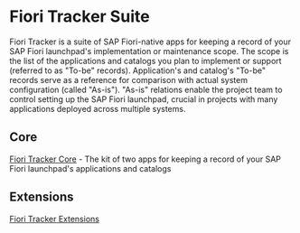 # Fiori Tracker Suite

Fiori Tracker is a suite of SAP Fiori-native apps for keeping a record of your SAP Fiori launchpad's implementation or maintenance scope. The scope is the list of the applications and catalogs you plan to implement or support (referred to as "To-be" records). Application's and catalog's "To-be" records serve as a reference for comparison with actual system configuration (called "As-is"). "As-is" relations enable the project team to control setting up the SAP Fiori launchpad, crucial in projects with many applications deployed across multiple systems.

## Core 
[Fiori Tracker Core](../../core/SPS02/main.md) - The kit of two apps for keeping a record of your SAP Fiori launchpad's applications and catalogs

## Extensions
[Fiori Tracker Extensions](../../ext/FPS01/main.md)

